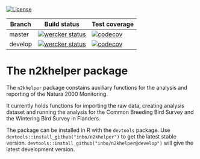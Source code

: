 [![License](http://img.shields.io/badge/license-GPL--3-blue.svg?style=flat)](http://www.gnu.org/licenses/gpl-3.0.html)

**Branch** | **Build status** | **Test coverage**
---------- | ---------------- | -----------------
master | [![wercker status](https://app.wercker.com/status/a0db92c2c346d3ce044568c17879fb51/m/master "wercker status")](https://app.wercker.com/project/bykey/a0db92c2c346d3ce044568c17879fb51) | [![codecov](https://codecov.io/gh/inbo/n2khelper/branch/master/graph/badge.svg)](https://codecov.io/gh/inbo/n2khelper)
develop | [![wercker status](https://app.wercker.com/status/a0db92c2c346d3ce044568c17879fb51/m/develop "wercker status")](https://app.wercker.com/project/bykey/a0db92c2c346d3ce044568c17879fb51) | [![codecov](https://codecov.io/gh/inbo/n2khelper/branch/develop/graph/badge.svg)](https://codecov.io/gh/inbo/n2khelper)

# The n2khelper package

The `n2khelper` package constains auxiliary functions for the analysis and reporting of the Natura 2000 Monitoring.

It currently holds functions for importing the raw data, creating analysis dataset and running the analysis for the Common Breeding Bird Survey and the Wintering Bird Survey in Flanders.

The package can be installed in R with the `devtools` package. Use `devtools::install_github("inbo/n2khelper")` to get the latest stable version. `devtools::install_github("inbo/n2khelper@develop")` will give the latest development version.
